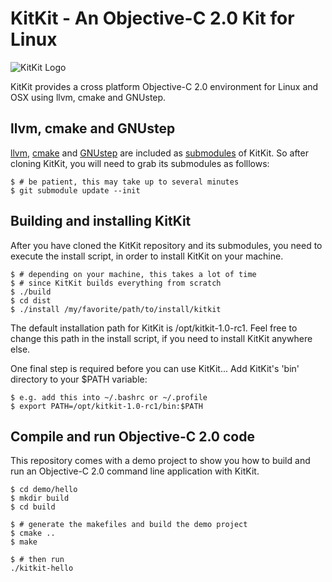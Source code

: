 # KitKit - An Objective-C 2.0 Kit for Linux 
![KitKit Logo](https://dl.dropbox.com/u/1111373/kitkit.png)

KitKit provides a cross platform Objective-C 2.0 environment for Linux and OSX using llvm, cmake and GNUstep.

## llvm, cmake and GNUstep
[llvm], [cmake] and [GNUstep] are included as [submodules] of KitKit. So 
after cloning KitKit, you will need to grab its submodules as folllows:

    $ # be patient, this may take up to several minutes
    $ git submodule update --init

[llvm]: http://llvm.org 
[cmake]: http://www.cmake.org
[GNUstep]: http://www.gnustep.org
[submodules]: http://book.git-scm.com/5_submodules.html

## Building and installing KitKit
After you have cloned the KitKit repository and its submodules, you need 
to execute the install script, in order to install KitKit on your machine. 
 
    $ # depending on your machine, this takes a lot of time
    $ # since KitKit builds everything from scratch
    $ ./build 
    $ cd dist 
    $ ./install /my/favorite/path/to/install/kitkit

The default installation path for KitKit is /opt/kitkit-1.0-rc1.
Feel free to change this path in the install script, if you need to install 
KitKit anywhere else. 

One final step is required before you can use KitKit...
Add KitKit's 'bin' directory to your $PATH variable:
    
    $ e.g. add this into ~/.bashrc or ~/.profile 
    $ export PATH=/opt/kitkit-1.0-rc1/bin:$PATH

## Compile and run Objective-C 2.0 code 
This repository comes with a demo project to show you how to build and
run an Objective-C 2.0 command line application with KitKit.

    $ cd demo/hello
    $ mkdir build
    $ cd build
    
    $ # generate the makefiles and build the demo project
    $ cmake ..
    $ make 

    $ # then run
    ./kitkit-hello
